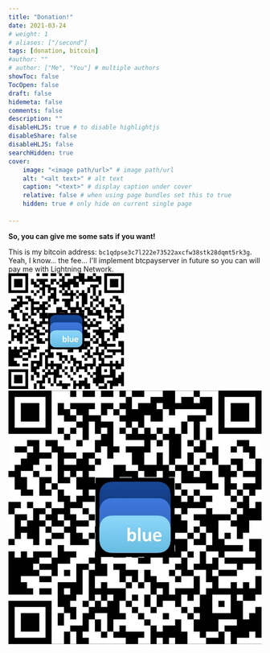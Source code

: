 ```yaml
---
title: "Donation!"
date: 2021-03-24
# weight: 1
# aliases: ["/second"]
tags: [donation, bitcoin]
#author: ""
# author: ["Me", "You"] # multiple authors
showToc: false
TocOpen: false
draft: false
hidemeta: false
comments: false
description: ""
disableHLJS: true # to disable highlightjs
disableShare: false
disableHLJS: false
searchHidden: true
cover:
    image: "<image path/url>" # image path/url
    alt: "<alt text>" # alt text
    caption: "<text>" # display caption under cover
    relative: false # when using page bundles set this to true
    hidden: true # only hide on current single page

---
```

<!-- ---
date: 2021-03-24
linktitle: donation
menu:
  main:
    parent: 
prev: /post/hello-world
title: Donation!
weight: 10
--- -->

**So, you can give me some sats if you want!**

This is my bitcoin address: ```bc1qdpse3c7l222e73522axcfw38stk28dqmt5rk3g```.
Yeah, I know... the fee... I'll implement btcpayserver in future so you can will pay me with Lightning Network.  
<img src="/static/address.jpg" style="zoom: 25%;" />
![](/static/address.jpg)